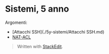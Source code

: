 # Sistemi, 5 anno

Argomenti:
- [Attacchi SSH](./5y-sistemi/Attacchi SSH.md)
- [NAT-ACL](./5y-sistemi/NAT-ACL.md)

> Written with [StackEdit](https://stackedit.io/).
<!--stackedit_data:
eyJoaXN0b3J5IjpbLTg3NzM2MzA1Ml19
-->
